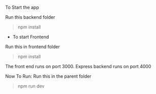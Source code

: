 To Start the app

Run this backend folder
> npm install

* To start Frontend

Run this in frontend folder
> npm install

The front end runs on port 3000. 
Express backend runs on port 4000

Now To Run:
Run this in the parent folder
> npm run dev